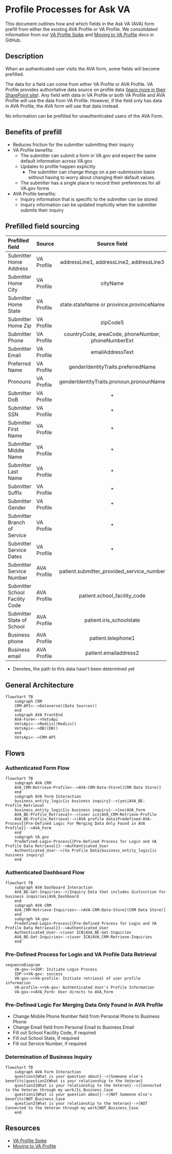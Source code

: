 # Profile Processes for Ask VA
This document outlines how and which fields in the Ask VA (AVA) form prefill from either the existing AVA Profile or VA Profile. We consolidated information from our [VA Profile Spike](https://github.com/department-of-veterans-affairs/va.gov-team/blob/master/products/ask-va/engineering/spikes/va_profile_spike.md) and [Moving to VA Profile](https://github.com/department-of-veterans-affairs/va.gov-team/blob/master/products/ask-va/design/Moving%20to%20VA%20Profile.md) docs in GitHub.

## Description
When an authenticated user visits the AVA form, some fields will become prefilled.  

The data for a field can come from either VA Profile or AVA Profile. VA Profile provides authoritative data source on profile data ([learn more in their SharePoint site](https://dvagov.sharepoint.com/sites/OITEPMOVAPROPUB)). Any field with data in VA Profile or both VA Profile and AVA Profile will use the data from VA Profile. However, if the field only has data in AVA Profile, the AVA form will use that data instead.

No information can be prefilled for unauthenticated users of the AVA Form.

## Benefits of prefill
* Reduces friction for the submitter submitting their inquiry
* VA Profile benefits:
  *  The submitter can submit a form in VA.gov and expect the same default information across VA.gov
  *  Updates to profile happen explicitly
      * The submitter can change things on a per-submission basis without having to worry about changing their default values.
  *  The submitter has a single place to record their preferences for all VA.gov forms
* AVA Profile benefits:
  * Inquiry information that is specific to the submitter can be stored
  * Inquiry information can be updated implicitly when the submitter submits their inquiry

## Prefilled field sourcing
| Prefilled field | Source | Source field |
|:--|:--|:--:|
| Submitter Home Address | VA Profile | addressLine1, addressLine2, addressLine3| 
| Submitter Home City | VA Profile | cityName | 
| Submitter Home State | VA Profile | state.stateName or province.provinceName | 
| Submitter Home Zip  | VA Profile | zipCode5 | 
| Submitter Phone  | VA Profile | countryCode, areaCode, phoneNumber, phoneNumberExt | 
| Submitter Email  | VA Profile | emailAddressText | 
| Preferred Name | VA Profile | genderIdentityTraits.preferredName | 
| Pronouns | VA Profile | genderIdentityTraits.pronoun.pronounName |
| Submitter DoB | VA Profile | * |
| Submitter SSN | VA Profile | * |
| Submitter First Name | VA Profile | * |
| Submitter Middle Name | VA Profile | * |
| Submitter Last Name | VA Profile | * |
| Submitter Suffix | VA Profile | * |
| Submitter Gender | VA Profile | * |
| Submitter Branch of Service  | VA Profile | * | 
| Submitter Service Dates  | VA Profile | * | 
| Submitter Service Number  | AVA Profile | patient.submitter_provided_service_number | 
| Submitter School Facility Code  | AVA Profile | patient.school_facility_code | 
| Submitter State of School  | AVA Profile | patient.iris_schoolstate | 
| Business phone | AVA Profile | patient.telephone1 |
| Business email | AVA Profile | patient.emailaddress2 |

  * Denotes, the path to this data hasn't been determined yet 

## General Architecture
```mermaid
flowchart TB
    subgraph CRM
    CRM-API<-->Dataverse((Data Sources))
    end
    subgraph AVA FrontEnd
    AVA-Form<-->VetsApi
    VetsApi<-->Rediis((Rediis))
    VetsApi<-->DB((DB))
    end    
    VetsApi<-->CRM-API
```

## Flows
### Authenticated Form Flow
```mermaid
flowchart TB
    subgraph AVA CRM
    AVA_CRM-Retrieve-Profile<-->AVA-CRM-Data-Store[(CRM Data Store)]
    end
    subgraph AVA Form Interaction
    business_entity_logic{is business inquiry}-->|yes|AVA_BE-Profile_Retrieval
    business_entity_logic{is business inquiry}-->|no|AVA_Form
    AVA_BE-Profile_Retrieval<-->|user icn|AVA_CRM-Retrieve-Profile
    AVA_BE-Profile_Retrieval-->|AVA profile data|Predefined-AVA-Process{{Pre-Defined Logic For Merging Data Only Found in AVA Profile}}-->AVA_Form
    end
    subgraph VA.gov
    Predefined-Login-Process{{Pre-Defined Process for Login and VA Profile Data Retrieval}}-->Authenticated_User
    Authenticated_User-->|Va Profile Data|business_entity_logic{is business inquiry}
    end
```

### Authenticated Dashboard Flow
```mermaid
flowchart TB
    subgraph AVA Dashboard Interaction
    AVA_BE-Get-Inquiries-->|Inquiry Data that includes distinction for business inquiries|AVA_Dashboard
    end
    subgraph AVA CRM
    AVA_CRM-Retrieve-Inquiries<-->AVA-CRM-Data-Store[(CRM Data Store)]
    end
    subgraph VA.gov
    Predefined-Login-Process{{Pre-Defined Process for Login and VA Profile Data Retrieval}}-->Authenticated_User
    Authenticated_User-->|user ICN|AVA_BE-Get-Inquiries
    AVA_BE-Get-Inquiries<-->|user ICN|AVA_CRM-Retrieve-Inquiries
    end
```

### Pre-Defined Process for Login and VA Profile Data Retrieval
```mermaid
sequenceDiagram
    VA-gov->>IDP: Initiate Login Process
    IDP->>VA-gov: success
    VA-gov->>VA-profile: Initiate retrieval of user profile information
    VA-profile->>VA-gov: Authenticated User's Profile Information
    VA-gov->>AVA_Form: User directs to AVA_Form
```

### Pre-Defined Logic For Merging Data Only Found in AVA Profile
* Change Mobile Phone Number field from Personal Phone to Business Phone
* Change Email field from Personal Email to Business Email
* Fill out School Facility Code, if required
* Fill out School State, if required
* Fill out Service Number, if required

### Determination of Business Inquiry
```mermaid
flowchart TB
    subgraph AVA Form Interaction
    question1{What is your question about}-->|Someone else's benefits|question2{What is your relationship to the Veteran}
    question2{What is your relationship to the Veteran}-->|Connected to the Veteran through my work|Is_Business_Case
    question1{What is your question about}-->|NOT Someone else's benefits|NOT_Business_Case
    question2{What is your relationship to the Veteran}-->|NOT Connected to the Veteran through my work|NOT_Business_Case
    end
```

## Resources
* [VA Profile Spike](https://github.com/department-of-veterans-affairs/va.gov-team/blob/master/products/ask-va/engineering/spikes/va_profile_spike.md)
* [Moving to VA Profile](https://github.com/department-of-veterans-affairs/va.gov-team/blob/master/products/ask-va/design/Moving%20to%20VA%20Profile.md)
